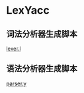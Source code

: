 # LexYacc
## 词法分析器生成脚本
[lexer.l](https://github.com/easyfuck/LexYacc/blob/master/lexer.l)
## 语法分析器生成脚本
[parser.y](https://github.com/easyfuck/LexYacc/blob/master/parser.y)

